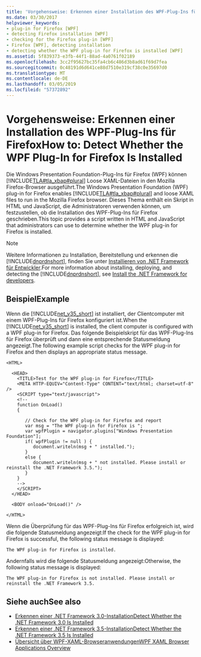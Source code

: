 ```yaml
---
title: 'Vorgehensweise: Erkennen einer Installation des WPF-Plug-Ins für Firefox'
ms.date: 03/30/2017
helpviewer_keywords:
- plug-in for Firefox [WPF]
- detecting Firefox installation [WPF]
- checking for the Firefox plug-in [WPF]
- Firefox [WPF], detecting installation
- detecting whether the WPF plug-in for Firefox is installed [WPF]
ms.assetid: 5f839373-e3fb-44f1-88ad-4a0761f02189
ms.openlocfilehash: 3cc2f95627bc35fa4cb6c486d3b8ad61f69d7fea
ms.sourcegitcommit: 0c48191d6d641ce88d7510e319cf38c0e35697d0
ms.translationtype: MT
ms.contentlocale: de-DE
ms.lasthandoff: 03/05/2019
ms.locfileid: "57372892"
---
```

# <a name="how-to-detect-whether-the-wpf-plug-in-for-firefox-is-installed"></a><span data-ttu-id="0497b-102">Vorgehensweise: Erkennen einer Installation des WPF-Plug-Ins für Firefox</span><span class="sxs-lookup"><span data-stu-id="0497b-102">How to: Detect Whether the WPF Plug-In for Firefox Is Installed</span></span>
<span data-ttu-id="0497b-103">Die Windows Presentation Foundation-Plug-Ins für Firefox (WPF) können [!INCLUDE[TLA#tla_xbap#plural](../../../../includes/tlasharptla-xbapsharpplural-md.md)] Loose XAML-Dateien in den Mozilla Firefox-Browser ausgeführt.</span><span class="sxs-lookup"><span data-stu-id="0497b-103">The Windows Presentation Foundation (WPF) plug-in for Firefox enables [!INCLUDE[TLA#tla_xbap#plural](../../../../includes/tlasharptla-xbapsharpplural-md.md)] and loose XAML files to run in the Mozilla Firefox browser.</span></span> <span data-ttu-id="0497b-104">Dieses Thema enthält ein Skript in HTML und JavaScript, die Administratoren verwenden können, um festzustellen, ob die Installation des WPF-Plug-Ins für Firefox geschrieben.</span><span class="sxs-lookup"><span data-stu-id="0497b-104">This topic provides a script written in HTML and JavaScript that administrators can use to determine whether the WPF plug-in for Firefox is installed.</span></span>  
  
> [!NOTE]
>  <span data-ttu-id="0497b-105">Weitere Informationen zu Installation, Bereitstellung und erkennen die [!INCLUDE[dnprdnshort](../../../../includes/dnprdnshort-md.md)], finden Sie unter [Installieren von .NET Framework für Entwickler](../../install/guide-for-developers.md).</span><span class="sxs-lookup"><span data-stu-id="0497b-105">For more information about installing, deploying, and detecting the [!INCLUDE[dnprdnshort](../../../../includes/dnprdnshort-md.md)], see [Install the .NET Framework for developers](../../install/guide-for-developers.md).</span></span>  
  
## <a name="example"></a><span data-ttu-id="0497b-106">Beispiel</span><span class="sxs-lookup"><span data-stu-id="0497b-106">Example</span></span>  
 <span data-ttu-id="0497b-107">Wenn die [!INCLUDE[net_v35_short](../../../../includes/net-v35-short-md.md)] ist installiert, der Clientcomputer mit einem WPF-Plug-Ins für Firefox konfiguriert ist.</span><span class="sxs-lookup"><span data-stu-id="0497b-107">When the [!INCLUDE[net_v35_short](../../../../includes/net-v35-short-md.md)] is installed, the client computer is configured with a WPF plug-in for Firefox.</span></span> <span data-ttu-id="0497b-108">Das folgende Beispielskript für das WPF-Plug-Ins für Firefox überprüft und dann eine entsprechende Statusmeldung angezeigt.</span><span class="sxs-lookup"><span data-stu-id="0497b-108">The following example script checks for the WPF plug-in for Firefox and then displays an appropriate status message.</span></span>  
  
```  
<HTML>  
  
  <HEAD>  
    <TITLE>Test for the WPF plug-in for Firefox</TITLE>  
    <META HTTP-EQUIV="Content-Type" CONTENT="text/html; charset=utf-8" />  
    <SCRIPT type="text/javascript">  
    <!--  
    function OnLoad()  
    {  
  
       // Check for the WPF plug-in for Firefox and report  
       var msg = "The WPF plug-in for Firefox is ";  
       var wpfPlugin = navigator.plugins["Windows Presentation Foundation"];  
       if( wpfPlugin != null ) {  
          document.writeln(msg + " installed.");  
       }  
       else {  
          document.writeln(msg + " not installed. Please install or reinstall the .NET Framework 3.5.");  
       }  
    }  
    -->  
    </SCRIPT>  
  </HEAD>  
  
  <BODY onload="OnLoad()" />  
  
</HTML>  
```  
  
 <span data-ttu-id="0497b-109">Wenn die Überprüfung für das WPF-Plug-Ins für Firefox erfolgreich ist, wird die folgende Statusmeldung angezeigt:</span><span class="sxs-lookup"><span data-stu-id="0497b-109">If the check for the WPF plug-in for Firefox is successful, the following status message is displayed:</span></span>  
  
 `The WPF plug-in for Firefox is installed.`  
  
 <span data-ttu-id="0497b-110">Andernfalls wird die folgende Statusmeldung angezeigt:</span><span class="sxs-lookup"><span data-stu-id="0497b-110">Otherwise, the following status message is displayed:</span></span>  
  
 `The WPF plug-in for Firefox is not installed. Please install or reinstall the .NET Framework 3.5.`  
  
## <a name="see-also"></a><span data-ttu-id="0497b-111">Siehe auch</span><span class="sxs-lookup"><span data-stu-id="0497b-111">See also</span></span>
- [<span data-ttu-id="0497b-112">Erkennen einer .NET Framework 3.0-Installation</span><span class="sxs-lookup"><span data-stu-id="0497b-112">Detect Whether the .NET Framework 3.0 Is Installed</span></span>](how-to-detect-whether-the-net-framework-3-0-is-installed.md)
- [<span data-ttu-id="0497b-113">Erkennen einer .NET Framework 3.5-Installation</span><span class="sxs-lookup"><span data-stu-id="0497b-113">Detect Whether the .NET Framework 3.5 Is Installed</span></span>](how-to-detect-whether-the-net-framework-3-5-is-installed.md)
- [<span data-ttu-id="0497b-114">Übersicht über WPF-XAML-Browseranwendungen</span><span class="sxs-lookup"><span data-stu-id="0497b-114">WPF XAML Browser Applications Overview</span></span>](wpf-xaml-browser-applications-overview.md)
